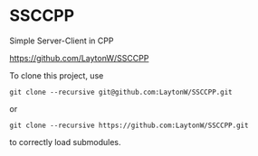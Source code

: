 # SSCCPP
Simple Server-Client in CPP

https://github.com/LaytonW/SSCCPP

To clone this project, use
```
git clone --recursive git@github.com:LaytonW/SSCCPP.git
```
or
```
git clone --recursive https://github.com:LaytonW/SSCCPP.git
```
to correctly load submodules.
